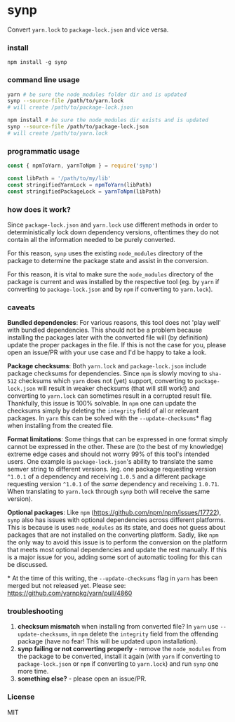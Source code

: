 # synp
Convert `yarn.lock` to `package-lock.json` and vice versa.

### install
`npm install -g synp`

### command line usage
```bash
yarn # be sure the node_modules folder dir and is updated
synp --source-file /path/to/yarn.lock
# will create /path/to/package-lock.json
```

```bash
npm install # be sure the node_modules dir exists and is updated                                                                                                                                                                   
synp --source-file /path/to/package-lock.json
# will create /path/to/yarn.lock
```

### programmatic usage
```javascript
const { npmToYarn, yarnToNpm } = require('synp')

const libPath = '/path/to/my/lib'
const stringifiedYarnLock = npmToYarn(libPath)
const stringifiedPackageLock = yarnToNpm(libPath)
```

### how does it work?
Since `package-lock.json` and `yarn.lock` use different methods in order to deterministically lock down dependency versions, oftentimes they do not contain all the information needed to be purely converted.

For this reason, `synp` uses the existing `node_modules` directory of the package to determine the package state and assist in the conversion.

For this reason, it is vital to make sure the `node_modules` directory of the package is current and was installed by the respective tool (eg. by `yarn` if converting to `package-lock.json` and by `npm` if converting to `yarn.lock`).
### caveats
**Bundled dependencies**: For various reasons, this tool does not 'play well' with bundled dependencies. This should not be a problem because installing the packages later with the converted file will (by definition) update the proper packages in the file. If this is not the case for you, please open an issue/PR with your use case and I'd be happy to take a look.

**Package checksums**: Both `yarn.lock` and `package-lock.json` include package checksums for dependencies. Since `npm` is slowly moving to `sha-512` checksums which `yarn` does not (yet) support, converting to `package-lock.json` will result in weaker checksums (that will still work!) and converting to `yarn.lock` can sometimes result in a corrupted result file.
Thankfully, this issue is 100% solvable. In `npm` one can update the checksums simply by deleting the `integrity` field of all or relevant packages. In `yarn` this can be solved with the `--update-checksums`* flag when installing from the created file.

**Format limitations**: Some things that can be expressed in one format simply cannot be expressed in the other. These are (to the best of my knowledge) extreme edge cases and should not worry 99% of this tool's intended users. One example is `package-lock.json`'s ability to translate the same semver string to different versions. (eg. one package requesting version `^1.0.1` of a dependency and receiving `1.0.5` and a different package requesting version `^1.0.1` of the *same* dependency and receiving `1.0.71`. When translating to `yarn.lock` through `synp` both will receive the same version).

**Optional packages**: Like `npm` (https://github.com/npm/npm/issues/17722), `synp` also has issues with optional dependencies across different platforms. This is because is uses `node_modules` as its state, and does not guess about packages that are not installed on the converting platform. Sadly, like `npm` the only way to avoid this issue is to perform the conversion on the platform that meets most optional dependencies and update the rest manually. If this is a major issue for you, adding some sort of automatic tooling for this can be discussed.

\* At the time of this writing, the `--update-checksums` flag in `yarn` has been merged but not released yet. Please see: https://github.com/yarnpkg/yarn/pull/4860

### troubleshooting
1. **checksum mismatch** when installing from converted file? In `yarn` use `--update-checksums`, in `npm` delete the `integrity` field from the offending package (have no fear! This will be updated upon installation).
2. **synp failing or not converting properly** - remove the `node_modules` from the package to be converted, install it again (with `yarn` if converting to `package-lock.json` or `npm` if converting to `yarn.lock`) and run `synp` one more time.
3. **something else?** - please open an issue/PR.

### License
MIT

